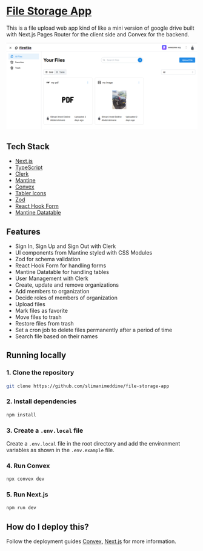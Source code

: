 # [File Storage App](https://file-storage-app.vercel.com)

This is a file upload web app kind of like a mini version of google drive built with Next.js Pages Router for the client side and Convex for the backend.

[![File Storage App](./public/screenshot.png)](https://file-storage-app.vercel.com)

## Tech Stack

- [Next.js](https://nextjs.org)
- [TypeScript](https://www.typescriptlang.org/)
- [Clerk](https://clerk.com/)
- [Mantine](https://mantine.dev/)
- [Convex](https://www.convex.dev/)
- [Tabler Icons](https://tabler.io/icons)
- [Zod](https://zod.dev/)
- [React Hook Form](https://react-hook-form.com/)
- [Mantine Datatable](https://icflorescu.github.io/mantine-datatable/)

## Features

- Sign In, Sign Up and Sign Out with Clerk
- UI components from Mantine styled with CSS Modules
- Zod for schema validation
- React Hook Form for handling forms
- Mantine Datatable for handling tables
- User Management with Clerk
- Create, update and remove organizations
- Add members to organization
- Decide roles of members of organization
- Upload files
- Mark files as favorite
- Move files to trash
- Restore files from trash
- Set a cron job to delete files permanently after a period of time
- Search file based on their names

## Running locally

### 1. Clone the repository

```bash
git clone https://github.com/slimanimeddine/file-storage-app
```

### 2. Install dependencies

```bash
npm install
```

### 3. Create a `.env.local` file

Create a `.env.local` file in the root directory and add the environment variables as shown in the `.env.example` file.

### 4. Run Convex

```bash
npx convex dev
```

### 5. Run Next.js

```bash
npm run dev
```

## How do I deploy this?

Follow the deployment guides [Convex](https://docs.convex.dev/production/hosting/), [Next.js](https://nextjs.org/docs/pages/building-your-application/deploying) for more information.
